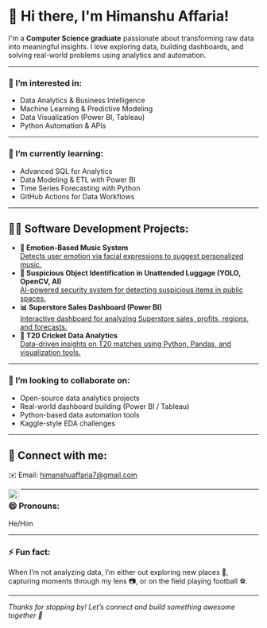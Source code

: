 # 👋 Hi there, I'm Himanshu Affaria!

I'm a **Computer Science graduate** passionate about transforming raw data into meaningful insights. I love exploring data, building dashboards, and solving real-world problems using analytics and automation.

---

### 👀 I’m interested in:
- Data Analytics & Business Intelligence
- Machine Learning & Predictive Modeling
- Data Visualization (Power BI, Tableau)
- Python Automation & APIs

---

### 🌱 I’m currently learning:
- Advanced SQL for Analytics
- Data Modeling & ETL with Power BI
- Time Series Forecasting with Python
- GitHub Actions for Data Workflows

---

<h2>👨‍💻 Software Development Projects:</h2>

<ul>
  <li><b>🎵 Emotion-Based Music System</b><br>
    <a href="https://github.com/HimanshuAffaria7/Emotion-based-music-system" target="_blank">
      Detects user emotion via facial expressions to suggest personalized music.
    </a>
  </li>
  
  <li><b>🧳 Suspicious Object Identification in Unattended Luggage (YOLO, OpenCV, AI)</b><br>
    <a href="https://github.com/HimanshuAffaria7/Suspicious_Object_Identification_in_Unattended_Luggage_Using_AI" target="_blank">
      AI-powered security system for detecting suspicious items in public spaces.
    </a>
  </li>
  
  <li><b>📊 Superstore Sales Dashboard (Power BI)</b><br>
    <a href="https://github.com/HimanshuAffaria7/superstore-Sales-board" target="_blank">
      Interactive dashboard for analyzing Superstore sales, profits, regions, and forecasts.
    </a>
  </li>

  <li><b>🏏 T20 Cricket Data Analytics</b><br>
    <a href="https://github.com/HimanshuAffaria7/data-analytics-on-cricket-" target="_blank">
      Data-driven insights on T20 matches using Python, Pandas, and visualization tools.
    </a>
  </li>
</ul>

 
---

### 💞️ I’m looking to collaborate on:
- Open-source data analytics projects
- Real-world dashboard building (Power BI / Tableau)
- Python-based data automation tools
- Kaggle-style EDA challenges

---

<h2> 🤳 Connect with me:</h2>

✉️ Email: himanshuaffaria7@gmail.com  

[<img align="left" alt="JoshMadakor | LinkedIn" width="22px" src="https://cdn.jsdelivr.net/npm/simple-icons@v3/icons/linkedin.svg" />][linkedin]

[linkedin]: https://linkedin.com/in/Himanshuaffaria7 

---

### 😄 Pronouns:
He/Him

---

### ⚡ Fun fact:
When I’m not analyzing data, I’m either out exploring new places 📍, capturing moments through my lens 📷, or on the field playing football ⚽.

---

*Thanks for stopping by! Let’s connect and build something awesome together 🚀*
